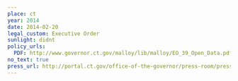 ```yaml
---
place: ct
year: 2014
date: 2014-02-20
legal_custom: Executive Order
sunlight: didnt
policy_urls:
  PDF: http://www.governor.ct.gov/malloy/lib/malloy/EO_39_Open_Data.pdf
no_text: true
press_url: http://portal.ct.gov/office-of-the-governor/press-room/press-releases/2014/02-2014/gov-malloy-orders-unprecedented-amount-of-state-data-to-be-made-available-to-the-public-in-major-tra
---
```

